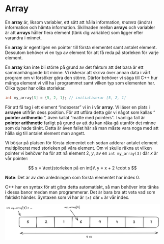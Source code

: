 # Array

En __array__ är, liksom variabler, ett sätt att hålla information, _mutera_ (ändra) information och hämta information. Skillnaden mellan __arrays__ och variabler är att __arrays__ håller flera element (tänk dig variabler) som ligger efter varandra i minnet.

En __array__ är egentligen en pointer till första elementet samt antalet element. Dessutom behöver vi en typ av element för att få reda på storleken för varje element.

En __array__ kan inte bli större på grund av det faktum att det bara är ett sammanhängande bit minne. Vi riskerar att skriva över annan data i vårt program om vi försöker göra den större. Därför behöver vi säga till C++ hur många element vi vill ha i programmet samt vilken typ som elementen har. Olika typer har olika storlekar.

```cc
int my_array[3] = {5, 2, 1}; // initialiserar [5, 2, 1]
```

För att få tag i ett element “indexerar” vi in i vår __array__. Vi läser en plats i __arrayen__ utifrån dess position. För att utföra detta gör vi något som kallas “ __pointer arithmetic__ ”, även kallat “matte med pointers”. I vanliga fall är __pointer arithmetic__ farligt på grund av att du kan råka gå utanför det minne som du hade tänkt. Detta är även fallet här så man måste vara noga med att hålla sig till antalet element man angett.

Vi börjar på platsen för första elementet och sedan adderar antalet element multiplicerat med storleken på våra element. Om vi skulle räkna ut vilken pointer vi behöver ha för att nå element 2, $y$, av en `int my_array[3]` där $x$ är vår pointer:

$$
s = \text{storleken på en int}\\
y = x + 2 \cdot s
$$

__Note__: Det är av den anledningen som första elementet har index 0.

C++ har en syntax för att göra detta automatiskt, så man behöver inte tänka i dessa banor medan man programmerar. Det är bara bra att veta vad som faktiskt händer. Syntaxen som vi har är `[x]` där `x` är vår index.

![image showing array math](./images/array_math.png)

